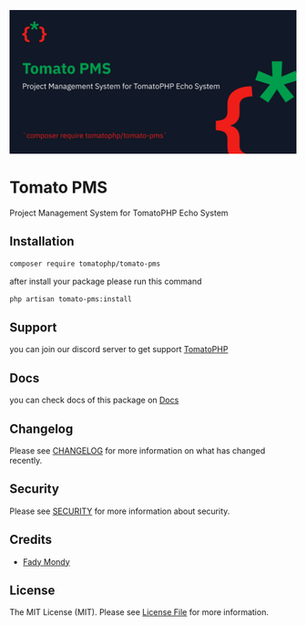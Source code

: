 ![Screenshot](https://github.com/tomatophp/tomato-pms/blob/master/art/screenshot.png)

# Tomato PMS

Project Management System for TomatoPHP Echo System

## Installation

```bash
composer require tomatophp/tomato-pms
```
after install your package please run this command

```bash
php artisan tomato-pms:install
```

## Support

you can join our discord server to get support [TomatoPHP](https://discord.gg/Xqmt35Uh)

## Docs

you can check docs of this package on [Docs](https://docs.tomatophp.com/plugins/laravel-package-generator)

## Changelog

Please see [CHANGELOG](CHANGELOG.md) for more information on what has changed recently.

## Security

Please see [SECURITY](SECURITY.md) for more information about security.

## Credits

- [Fady Mondy](mailto:info@3x1.io)

## License

The MIT License (MIT). Please see [License File](LICENSE.md) for more information.
